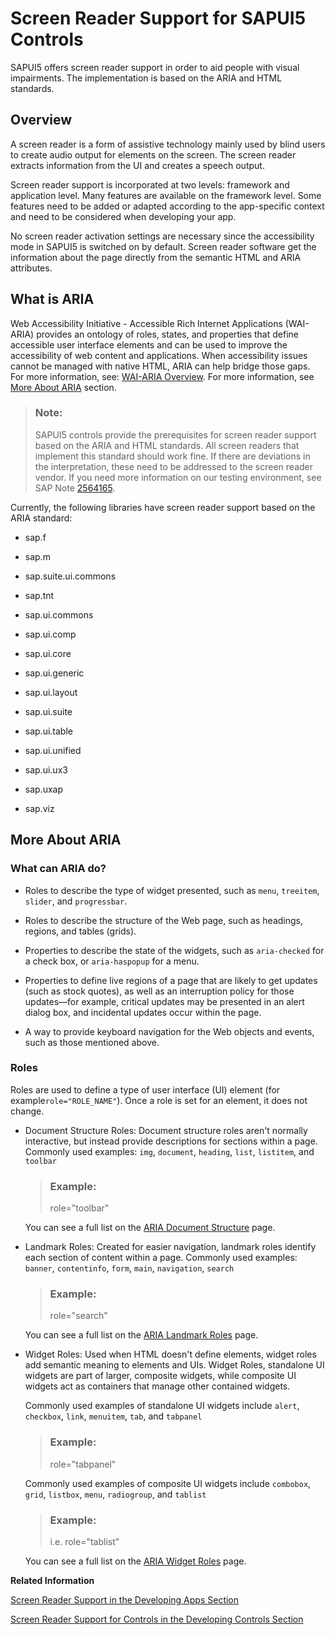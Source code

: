<!-- loio656e825c5f1548e6b1d0acb5586f2a2a -->

# Screen Reader Support for SAPUI5 Controls

SAPUI5 offers screen reader support in order to aid people with visual impairments. The implementation is based on the ARIA and HTML standards.



<a name="loio656e825c5f1548e6b1d0acb5586f2a2a__overview"/>

## Overview

A screen reader is a form of assistive technology mainly used by blind users to create audio output for elements on the screen. The screen reader extracts information from the UI and creates a speech output.

Screen reader support is incorporated at two levels: framework and application level. Many features are available on the framework level. Some features need to be added or adapted according to the app-specific context and need to be considered when developing your app.

No screen reader activation settings are necessary since the accessibility mode in SAPUI5 is switched on by default. Screen reader software get the information about the page directly from the semantic HTML and ARIA attributes.



<a name="loio656e825c5f1548e6b1d0acb5586f2a2a__Aria"/>

## What is ARIA

Web Accessibility Initiative - Accessible Rich Internet Applications \(WAI-ARIA\) provides an ontology of roles, states, and properties that define accessible user interface elements and can be used to improve the accessibility of web content and applications. When accessibility issues cannot be managed with native HTML, ARIA can help bridge those gaps. For more information, see: [WAI-ARIA Overview](https://www.w3.org/WAI/standards-guidelines/aria/). For more information, see [More About ARIA](screen-reader-support-for-sapui5-controls-656e825.md#loio656e825c5f1548e6b1d0acb5586f2a2a__MoreARIA) section.



> ### Note:  
> SAPUI5 controls provide the prerequisites for screen reader support based on the ARIA and HTML standards. All screen readers that implement this standard should work fine. If there are deviations in the interpretation, these need to be addressed to the screen reader vendor. If you need more information on our testing environment, see SAP Note [2564165](https://me.sap.com/notes/2564165).



Currently, the following libraries have screen reader support based on the ARIA standard:

-   sap.f

-   sap.m

-   sap.suite.ui.commons

-   sap.tnt

-   sap.ui.commons

-   sap.ui.comp

-   sap.ui.core

-   sap.ui.generic

-   sap.ui.layout

-   sap.ui.suite

-   sap.ui.table

-   sap.ui.unified

-   sap.ui.ux3

-   sap.uxap

-   sap.viz




<a name="loio656e825c5f1548e6b1d0acb5586f2a2a__MoreARIA"/>

## More About ARIA



### What can ARIA do?

-   Roles to describe the type of widget presented, such as `menu`, `treeitem`, `slider`, and `progressbar`.

-   Roles to describe the structure of the Web page, such as headings, regions, and tables \(grids\).
-   Properties to describe the state of the widgets, such as `aria-checked` for a check box, or `aria-haspopup` for a menu.
-   Properties to define live regions of a page that are likely to get updates \(such as stock quotes\), as well as an interruption policy for those updates—for example, critical updates may be presented in an alert dialog box, and incidental updates occur within the page.
-   A way to provide keyboard navigation for the Web objects and events, such as those mentioned above.



### Roles

Roles are used to define a type of user interface \(UI\) element \(for example`role="ROLE_NAME"`\). Once a role is set for an element, it does not change.

-   Document Structure Roles: Document structure roles aren't normally interactive, but instead provide descriptions for sections within a page. Commonly used examples: `img`, `document`, `heading`, `list`, `listitem`, and `toolbar`

    > ### Example:  
    > role="toolbar"

    You can see a full list on the [ARIA Document Structure](https://www.w3.org/TR/wai-aria/#document_structure_roles) page.

-   Landmark Roles: Created for easier navigation, landmark roles identify each section of content within a page. Commonly used examples: `banner`, `contentinfo`, `form`, `main`, `navigation`, `search`

    > ### Example:  
    > role="search"

    You can see a full list on the [ARIA Landmark Roles](https://www.w3.org/TR/wai-aria/#landmark_roles) page.

-   Widget Roles: Used when HTML doesn't define elements, widget roles add semantic meaning to elements and UIs. Widget Roles, standalone UI widgets are part of larger, composite widgets, while composite UI widgets act as containers that manage other contained widgets.

    Commonly used examples of standalone UI widgets include `alert`, `checkbox`, `link`, `menuitem`, `tab`, and `tabpanel` 

    > ### Example:  
    > role="tabpanel"

    Commonly used examples of composite UI widgets include `combobox`, `grid`, `listbox`, `menu`, `radiogroup`, and `tablist` 

    > ### Example:  
    > i.e. role="tablist"

    You can see a full list on the [ARIA Widget Roles](https://www.w3.org/TR/wai-aria/#widget_roles) page.


**Related Information**  


[Screen Reader Support in the Developing Apps Section](../05_Developing_Apps/screen-reader-support-33fae34.md "Screen Reader Support in the Developing Apps Section")

[Screen Reader Support for Controls in the Developing Controls Section](../09_Developing_Controls/screen-reader-support-for-sapui5-controls-3853db3.md "Screen Reader Support for Controls in the Developing Controls Section")

